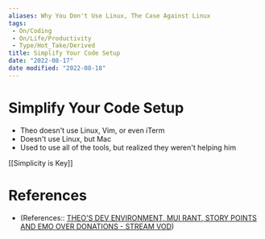 ```yaml
---
aliases: Why You Don't Use Linux, The Case Against Linux
tags:
 - On/Coding
 - On/Life/Productivity
 - Type/Hot_Take/Derived
title: Simplify Your Code Setup
date: "2022-08-17"
date modified: "2022-08-18"
---
```


# Simplify Your Code Setup
- Theo doesn't use Linux, Vim, or even iTerm
- Doesn't use Linux, but Mac
- Used to use all of the tools, but realized they weren't helping him

[[Simplicity is Key]]

# References
- (References:: [THEO'S DEV ENVIRONMENT, MUI RANT, STORY POINTS AND EMO OVER DONATIONS - STREAM VOD](https://youtu.be/zrCjrtCyGbk?t=8200))
